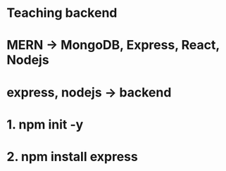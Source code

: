 # Teaching backend

# MERN -> MongoDB, Express, React, Nodejs

# express, nodejs -> backend

# 1. npm init -y 
# 2. npm install express